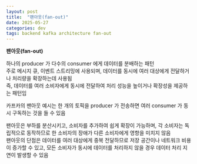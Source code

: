 ```yaml
---
layout: post
title:  "팬아웃(fan-out)"
date: 2025-05-27
categories: dev
tags: backend kafka architecture fan-out
---
```


**팬아웃(fan-out)**

하나의 producer 가 다수의 consumer 에게 데이터를 분배하는 패턴  
주로 메시지 큐, 이벤트 스트리밍에 사용되며, 데이터를 동시에 여러 대상에게 전달하거나 처리량을 확장하는데 사용됨  
즉, 데이터를 여러 소비자에게 동시에 전달하여 처리 성능을 높이거나 확장성을 제공하는 패턴임

카프카의 팬아웃 예시는 한 개의 토픽을 producer 가 전송하면 여러 consumer 가 동시 구독하는 것을 들 수 있음

팬아웃은 부하를 분산시키고, 소비자를 추가하여 쉽게 확장이 가능하며, 각 소비자는 독립적으로 동작하므로 한 소비자의 장애가 다른 소비자에게 영항을 미치지 않음  
팬아웃의 단점은 데이터를 여러 대상에게 중복 전달하므로 저장 공간이나 네트워크 비용이 증가할 수 있고, 모든 소비자가 동시에 데이터를 처리하지 않을 경우 데이터 처리 지연이 발생할 수 있음